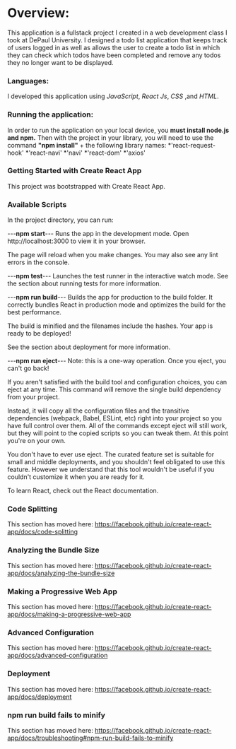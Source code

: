 # **Overview:**

This application is a fullstack project I created in a web development class I took at DePaul University. I designed a todo list application
that keeps track of users logged in as well as allows the user to create a todo list in which they can check which todos have been completed
and remove any todos they no longer want to be displayed. 


### **Languages:**

I developed this application using _JavaScript_, _React Js_, _CSS_ ,and _HTML_.

### __Running the application:__

In order to run the application on your local device, you **must install node.js and npm.**
Then with the project in your library, you will need to use the command **"npm install"** + the following library names:
*'react-request-hook'
*'react-navi'
*'navi'
*'react-dom'
*'axios'

### Getting Started with Create React App
This project was bootstrapped with Create React App.

### Available Scripts
In the project directory, you can run:

---**npm start**---
Runs the app in the development mode.
Open http://localhost:3000 to view it in your browser.

The page will reload when you make changes.
You may also see any lint errors in the console.

---**npm test**---
Launches the test runner in the interactive watch mode.
See the section about running tests for more information.

---**npm run build**---
Builds the app for production to the build folder.
It correctly bundles React in production mode and optimizes the build for the best performance.

The build is minified and the filenames include the hashes.
Your app is ready to be deployed!

See the section about deployment for more information.

---**npm run eject**---
Note: this is a one-way operation. Once you eject, you can't go back!

If you aren't satisfied with the build tool and configuration choices, you can eject at any time. This command will remove the single build dependency from your project.

Instead, it will copy all the configuration files and the transitive dependencies (webpack, Babel, ESLint, etc) right into your project so you have full control over them. All of the commands except eject will still work, but they will point to the copied scripts so you can tweak them. At this point you're on your own.

You don't have to ever use eject. The curated feature set is suitable for small and middle deployments, and you shouldn't feel obligated to use this feature. However we understand that this tool wouldn't be useful if you couldn't customize it when you are ready for it.


To learn React, check out the React documentation.

### Code Splitting
This section has moved here: https://facebook.github.io/create-react-app/docs/code-splitting

### Analyzing the Bundle Size
This section has moved here: https://facebook.github.io/create-react-app/docs/analyzing-the-bundle-size

### Making a Progressive Web App
This section has moved here: https://facebook.github.io/create-react-app/docs/making-a-progressive-web-app

### Advanced Configuration
This section has moved here: https://facebook.github.io/create-react-app/docs/advanced-configuration

### Deployment
This section has moved here: https://facebook.github.io/create-react-app/docs/deployment

### npm run build fails to minify
This section has moved here: https://facebook.github.io/create-react-app/docs/troubleshooting#npm-run-build-fails-to-minify


